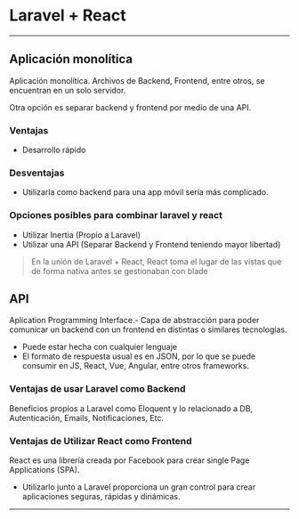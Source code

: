 # Laravel + React

---

## Aplicación monolítica

Aplicación monolítica. Archivos de Backend, Frontend, entre otros, se encuentran en un solo servidor.

Otra opción es separar backend y frontend por medio de una API.

### Ventajas

- Desarrollo rápido

### Desventajas

- Utilizarla como backend para una app móvil sería más complicado.

### Opciones posibles para combinar laravel y react

- Utilizar Inertia (Propio a Laravel)
- Utilizar una API (Separar Backend y Frontend teniendo mayor libertad)

> En la unión de Laravel + React, React toma el lugar de las vistas que de forma nativa antes se gestionaban con blade

## API

Aplication Programming Interface.- Capa de abstracción para poder comunicar un backend con un frontend en distintas o similares tecnologías.

- Puede estar hecha con cualquier lenguaje
- El formato de respuesta usual es en JSON, por lo que se puede consumir en JS, React, Vue, Angular, entre otros frameworks.

### Ventajas de usar Laravel como Backend

Beneficios propios a Laravel como Eloquent y lo relacionado a DB, Autenticación, Emails, Notificaciones, Etc.

### Ventajas de Utilizar React como Frontend

React es una librería creada por Facebook para crear single Page Applications (SPA).

- Utilizarlo junto a Laravel proporciona un gran control para crear aplicaciones seguras, rápidas y dinámicas.

---